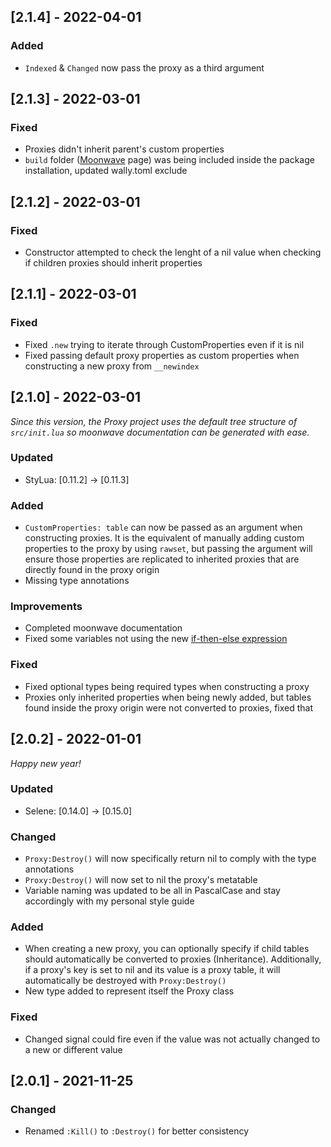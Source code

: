 ## [2.1.4] - 2022-04-01

### Added
- `Indexed` & `Changed` now pass the proxy as a third argument

## [2.1.3] - 2022-03-01

### Fixed
- Proxies didn't inherit parent's custom properties
- `build` folder ([Moonwave](https://upliftgames.github.io/moonwave/) page) was being included inside the package installation, updated wally.toml exclude

## [2.1.2] - 2022-03-01

### Fixed
- Constructor attempted to check the lenght of a nil value when checking if children proxies should inherit properties

## [2.1.1] - 2022-03-01

### Fixed
- Fixed `.new` trying to iterate through CustomProperties even if it is nil
- Fixed passing default proxy properties as custom properties when constructing a new proxy from `__newindex` 

## [2.1.0] - 2022-03-01

*Since this version, the Proxy project uses the default tree structure of `src/init.lua` so moonwave documentation can be generated with ease.*

### Updated
- StyLua: [0.11.2] -> [0.11.3]

### Added
- `CustomProperties: table` can now be passed as an argument when constructing proxies. It is the equivalent of manually adding custom properties to
the proxy by using `rawset`, but passing the argument will ensure those properties are replicated to inherited proxies that are directly found in the
proxy origin
- Missing type annotations

### Improvements
- Completed moonwave documentation
- Fixed some variables not using the new [if-then-else expression](https://devforum.roblox.com/t/luau-recap-october-2021/1531825)

### Fixed
- Fixed optional types being required types when constructing a proxy
- Proxies only inherited properties when being newly added, but tables found inside the proxy origin were not converted to proxies, fixed that

## [2.0.2] - 2022-01-01

*Happy new year!*
### Updated
- Selene: [0.14.0] -> [0.15.0]

### Changed
- `Proxy:Destroy()` will now specifically return nil to comply with the type annotations
- `Proxy:Destroy()` will now set to nil the proxy's metatable
- Variable naming was updated to be all in PascalCase and stay accordingly with my personal style guide

### Added
- When creating a new proxy, you can optionally specify if child tables should automatically be converted to proxies (Inheritance). Additionally,
if a proxy's key is set to nil and its value is a proxy table, it will automatically be destroyed with `Proxy:Destroy()`
- New type added to represent itself the Proxy class

### Fixed
- Changed signal could fire even if the value was not actually changed to a new or different value

## [2.0.1] - 2021-11-25

### Changed
- Renamed `:Kill()` to `:Destroy()` for better consistency